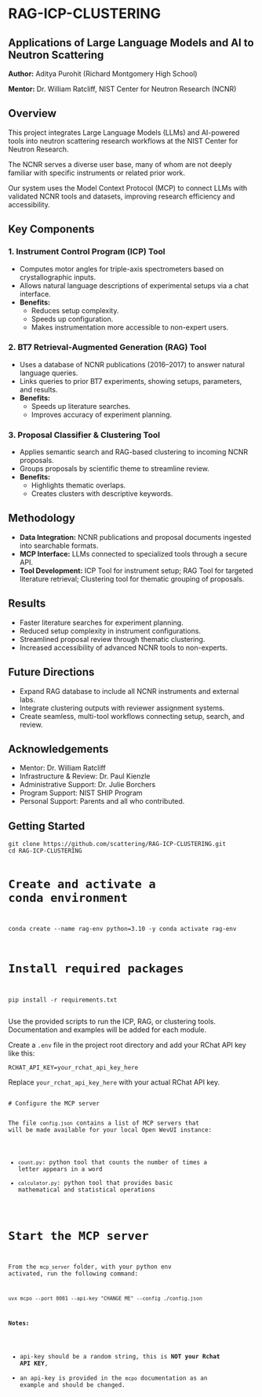   <h1>RAG-ICP-CLUSTERING</h1>
  <h2>Applications of Large Language Models and AI to Neutron Scattering</h2>
  <p><strong>Author:</strong> Aditya Purohit (Richard Montgomery High School)</p>
  <p><strong>Mentor:</strong> Dr. William Ratcliff, NIST Center for Neutron Research (NCNR)</p>

  <h2>Overview</h2>
  <p>This project integrates Large Language Models (LLMs) and AI-powered tools into neutron scattering research workflows at the NIST Center for Neutron Research.</p>
  <p>The NCNR serves a diverse user base, many of whom are not deeply familiar with specific instruments or related prior work.</p>
  <p>Our system uses the Model Context Protocol (MCP) to connect LLMs with validated NCNR tools and datasets, improving research efficiency and accessibility.</p>

  <h2>Key Components</h2>

  <h3>1. Instrument Control Program (ICP) Tool</h3>
  <ul>
    <li>Computes motor angles for triple-axis spectrometers based on crystallographic inputs.</li>
    <li>Allows natural language descriptions of experimental setups via a chat interface.</li>
    <li><strong>Benefits:</strong>
      <ul>
        <li>Reduces setup complexity.</li>
        <li>Speeds up configuration.</li>
        <li>Makes instrumentation more accessible to non-expert users.</li>
      </ul>
    </li>
  </ul>

  <h3>2. BT7 Retrieval-Augmented Generation (RAG) Tool</h3>
  <ul>
    <li>Uses a database of NCNR publications (2016–2017) to answer natural language queries.</li>
    <li>Links queries to prior BT7 experiments, showing setups, parameters, and results.</li>
    <li><strong>Benefits:</strong>
      <ul>
        <li>Speeds up literature searches.</li>
        <li>Improves accuracy of experiment planning.</li>
      </ul>
    </li>
  </ul>

  <h3>3. Proposal Classifier &amp; Clustering Tool</h3>
  <ul>
    <li>Applies semantic search and RAG-based clustering to incoming NCNR proposals.</li>
    <li>Groups proposals by scientific theme to streamline review.</li>
    <li><strong>Benefits:</strong>
      <ul>
        <li>Highlights thematic overlaps.</li>
        <li>Creates clusters with descriptive keywords.</li>
      </ul>
    </li>
  </ul>

  <h2>Methodology</h2>
  <ul>
    <li><strong>Data Integration:</strong> NCNR publications and proposal documents ingested into searchable formats.</li>
    <li><strong>MCP Interface:</strong> LLMs connected to specialized tools through a secure API.</li>
    <li><strong>Tool Development:</strong> ICP Tool for instrument setup; RAG Tool for targeted literature retrieval; Clustering tool for thematic grouping of proposals.</li>
  </ul>

  <h2>Results</h2>
  <ul>
    <li>Faster literature searches for experiment planning.</li>
    <li>Reduced setup complexity in instrument configurations.</li>
    <li>Streamlined proposal review through thematic clustering.</li>
    <li>Increased accessibility of advanced NCNR tools to non-experts.</li>
  </ul>

  <h2>Future Directions</h2>
  <ul>
    <li>Expand RAG database to include all NCNR instruments and external labs.</li>
    <li>Integrate clustering outputs with reviewer assignment systems.</li>
    <li>Create seamless, multi-tool workflows connecting setup, search, and review.</li>
  </ul>

  <h2>Acknowledgements</h2>
  <ul>
    <li>Mentor: Dr. William Ratcliff</li>
    <li>Infrastructure &amp; Review: Dr. Paul Kienzle</li>
    <li>Administrative Support: Dr. Julie Borchers</li>
    <li>Program Support: NIST SHIP Program</li>
    <li>Personal Support: Parents and all who contributed.</li>
  </ul>

<h2>Getting Started</h2>
<pre><code>git clone https://github.com/scattering/RAG-ICP-CLUSTERING.git
cd RAG-ICP-CLUSTERING

# Create and activate a conda environment
conda create --name rag-env python=3.10 -y
conda activate rag-env

# Install required packages
pip install -r requirements.txt
</code></pre>
<p>Use the provided scripts to run the ICP, RAG, or clustering tools. Documentation and examples will be added for each module.</p>

<p>Create a <code>.env</code> file in the project root directory and add your RChat API key like this:</p>
<pre><code>RCHAT_API_KEY=your_rchat_api_key_here
</code></pre>
<p>Replace <code>your_rchat_api_key_here</code> with your actual RChat API key.</p>
<pre><code>
# Configure the MCP server

The file `config.json` contains a list of MCP servers that will be made available for your local Open WevUI instance:
- `count.py`: python tool that counts the number of times a letter appears in a word
- `calculator.py`: python tool that provides basic mathematical and statistical operations

# Start the MCP server

From the `mcp_server` folder, with your python env activated, run the following command:
```shell
uvx mcpo --port 8081 --api-key "CHANGE_ME" --config ./config.json
```

**Notes:** 
- api-key should be a random string, this is **NOT your Rchat API KEY**,
- an api-key is provided in the `mcpo` documentation as an example and should be changed.
</code></pre>

